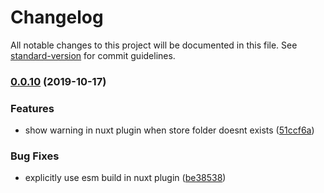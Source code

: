 # Changelog

All notable changes to this project will be documented in this file. See [standard-version](https://github.com/conventional-changelog/standard-version) for commit guidelines.

### [0.0.10](https://github.com/galvez/vue-stator/compare/v0.0.9...v0.0.10) (2019-10-17)


### Features

* show warning in nuxt plugin when store folder doesnt exists ([51ccf6a](https://github.com/galvez/vue-stator/commit/51ccf6a5f48e44238384164522d83393c44e1f55))


### Bug Fixes

* explicitly use esm build in nuxt plugin ([be38538](https://github.com/galvez/vue-stator/commit/be385381e10403542f21ea7a377ec0e99a2c749c))
